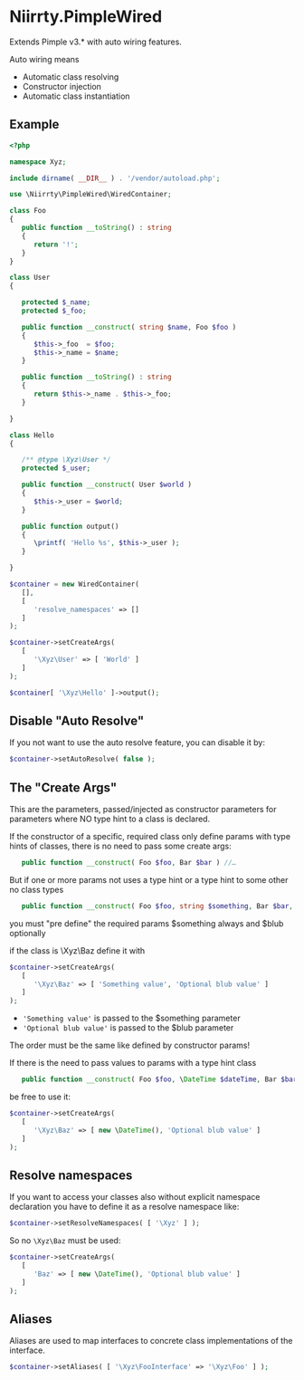 # Niirrty.PimpleWired

Extends Pimple v3.* with auto wiring features.

Auto wiring means

* Automatic class resolving
* Constructor injection
* Automatic class instantiation

## Example

```php
<?php

namespace Xyz;

include dirname( __DIR__ ) . '/vendor/autoload.php';

use \Niirrty\PimpleWired\WiredContainer;

class Foo
{
   public function __toString() : string
   {
      return '!';
   }
}

class User
{

   protected $_name;
   protected $_foo;

   public function __construct( string $name, Foo $foo )
   {
      $this->_foo  = $foo;
      $this->_name = $name;
   }

   public function __toString() : string
   {
      return $this->_name . $this->_foo;
   }

}

class Hello
{

   /** @type \Xyz\User */
   protected $_user;

   public function __construct( User $world )
   {
      $this->_user = $world;
   }

   public function output()
   {
      \printf( 'Hello %s', $this->_user );
   }

}

$container = new WiredContainer(
   [],
   [
      'resolve_namespaces' => []
   ]
);

$container->setCreateArgs(
   [
      '\Xyz\User' => [ 'World' ]
   ]
);

$container[ '\Xyz\Hello' ]->output();

```

## Disable "Auto Resolve"

If you not want to use the auto resolve feature, you can disable it by:

```php
$container->setAutoResolve( false );
```


## The "Create Args"

This are the parameters, passed/injected as constructor parameters for parameters
where NO type hint to a class is declared.

If the constructor of a specific, required class only define params with type hints of classes, there is no need to
pass some create args:

```php
   public function __construct( Foo $foo, Bar $bar ) //…
```

But if one or more params not uses a type hint or a type hint to some other no class types
 
```php
   public function __construct( Foo $foo, string $something, Bar $bar, $blub = null ) //…
```
 
you must "pre define" the required params $something always and $blub optionally

if the class is \Xyz\Baz define it with

```php
$container->setCreateArgs(
   [
      '\Xyz\Baz' => [ 'Something value', 'Optional blub value' ]
   ]
);
```

* `'Something value'` is passed to the $something parameter
* `'Optional blub value'` is passed to the $blub parameter

The order must be the same like defined by constructor params! 

If there is the need to pass values to params with a type hint class

```php
   public function __construct( Foo $foo, \DateTime $dateTime, Bar $bar, $blub = null ) //…
```

be free to use it:

```php
$container->setCreateArgs(
   [
      '\Xyz\Baz' => [ new \DateTime(), 'Optional blub value' ]
   ]
);
```

## Resolve namespaces

If you want to access your classes also without explicit namespace declaration you have to define it as a
resolve namespace like:

```php
$container->setResolveNamespaces( [ '\Xyz' ] );
```

So no `\Xyz\Baz` must be used:

```php
$container->setCreateArgs(
   [
      'Baz' => [ new \DateTime(), 'Optional blub value' ]
   ]
);
```

## Aliases

Aliases are used to map interfaces to concrete class implementations of the interface.

```php
$container->setAliases( [ '\Xyz\FooInterface' => '\Xyz\Foo' ] );
```